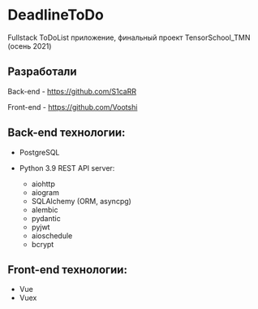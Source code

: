 # DeadlineToDo

Fullstack ToDoList приложение, финальный проект TensorSchool_TMN (осень 2021)

## Разработали
Back-end - https://github.com/S1caRR

Front-end - https://github.com/Vootshi
## Back-end технологии:
- PostgreSQL

- Python 3.9 REST API server:
  * aiohttp
  * aiogram
  * SQLAlchemy (ORM, asyncpg)
  * alembic
  * pydantic
  * pyjwt
  * aioschedule
  * bcrypt

## Front-end технологии:
- Vue
- Vuex